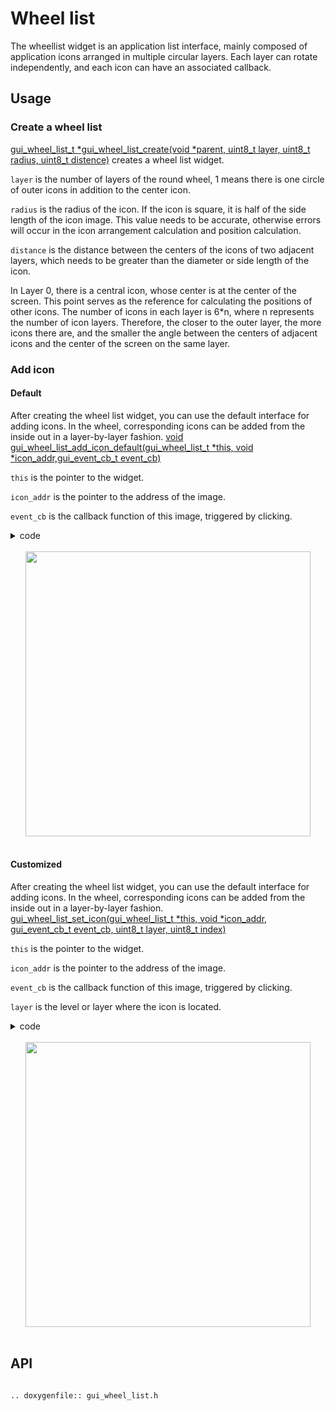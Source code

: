 # Wheel list

The wheellist widget is an application list interface, mainly composed of application icons arranged in multiple circular layers. Each layer can rotate independently, and each icon can have an associated callback.

## Usage

### Create a wheel list

[gui_wheel_list_t *gui_wheel_list_create(void *parent, uint8_t layer, uint8_t radius, uint8_t distence)](#gui_wheel_list_create) creates a wheel list widget.

`layer` is the number of layers of the round wheel, 1 means there is one circle of outer icons in addition to the center icon.

`radius` is the radius of the icon. If the icon is square, it is half of the side length of the icon image. This value needs to be accurate, otherwise errors will occur in the icon arrangement calculation and position calculation.

`distance` is the distance between the centers of the icons of two adjacent layers, which needs to be greater than the diameter or side length of the icon.

In Layer 0, there is a central icon, whose center is at the center of the screen. This point serves as the reference for calculating the positions of other icons.
The number of icons in each layer is 6*n, where n represents the number of icon layers. Therefore, the closer to the outer layer, the more icons there are, and the smaller the angle between the centers of adjacent icons and the center of the screen on the same layer.

### Add icon

#### Default

After creating the wheel list widget, you can use the default interface for adding icons. In the wheel, corresponding icons can be added from the inside out in a layer-by-layer fashion.
[void gui_wheel_list_add_icon_default(gui_wheel_list_t *this, void *icon_addr,gui_event_cb_t event_cb)](#gui_wheel_list_add_icon_default)

`this` is the pointer to the widget.

`icon_addr` is the pointer to the address of the image.

`event_cb` is the callback function of this image, triggered by clicking.


<details> <summary>code</summary>

```c
#include "gui_wheel_list.h"
#include "gui_img.h"
#include "gui_app.h"
#include "root_image_8762g/ui_resource.h"

static void app_launcher_ui_design(gui_app_t *app);
static gui_app_t app_launcher =
{
    .screen =
    {
        .name = "app_launcher",
        .x    = 0,
        .y    = 0,
    },
    .ui_design = app_launcher_ui_design,
    .active_ms = 1000 * 5,
};
gui_app_t *get_launcher_app(void)
{
    return &app_launcher;
}

static void app_wheel_ui_design(gui_app_t *app);
static gui_app_t app_wheel =
{
    .screen =
    {
        .name = "app_wheel",
        .x    = 0,
        .y    = 0,
    },
    .ui_design = app_wheel_ui_design,
    .active_ms = 1000 * 5,
};
gui_app_t *get_wheel_app(void)
{
    return &app_wheel;
}

static void wheel_cb(void *obj, gui_event_t event)
{

}
static void switch_to_launcher(void *obj, gui_event_t event)
{
    gui_switch_app(get_wheel_app(), get_launcher_app());
}
static void app_wheel_ui_design(gui_app_t *app)
{
    gui_wheel_list_t *hc = gui_wheel_list_create(&app->screen, 2, 32, 80);
    gui_wheel_list_add_icon_default(hc, ICMENUALARM_BIN, switch_to_launcher);

    gui_wheel_list_add_icon_default(hc, ICMENUBIRD_BIN, wheel_cb);
    gui_wheel_list_add_icon_default(hc, ICMENUALBUM_BIN, wheel_cb);
    gui_wheel_list_add_icon_default(hc, ICMENUHEARTRATE_BIN, wheel_cb);
    gui_wheel_list_add_icon_default(hc, ICMENUMUSIC_BIN, wheel_cb);
    gui_wheel_list_add_icon_default(hc, ICMENUALARM_BIN, wheel_cb);
    gui_wheel_list_add_icon_default(hc, ICMENUBIRD_BIN, wheel_cb);

    gui_wheel_list_add_icon_default(hc, ICMENUALBUM_BIN, NULL);
    gui_wheel_list_add_icon_default(hc, ICMENUHEARTRATE_BIN, NULL);
    gui_wheel_list_add_icon_default(hc, ICMENUMUSIC_BIN, NULL);
    gui_wheel_list_add_icon_default(hc, ICMENUALARM_BIN, NULL);
    gui_wheel_list_add_icon_default(hc, ICMENUBIRD_BIN, NULL);
    gui_wheel_list_add_icon_default(hc, ICMENUALBUM_BIN, NULL);
    gui_wheel_list_add_icon_default(hc, ICMENUHEARTRATE_BIN, NULL);
    gui_wheel_list_add_icon_default(hc, ICMENUMUSIC_BIN, NULL);
    gui_wheel_list_add_icon_default(hc, ICMENUALARM_BIN, NULL);
    gui_wheel_list_add_icon_default(hc, ICMENUBIRD_BIN, NULL);
    gui_wheel_list_add_icon_default(hc, ICMENUALBUM_BIN, NULL);
    gui_wheel_list_add_icon_default(hc, ICMENUHEARTRATE_BIN, NULL);
}

static void app_launcher_ui_design(gui_app_t *app)
{

}

```

</details></br>

<center><img width="456" src= "https://docs.realmcu.com/HoneyGUI/image/widgets/wheel_list1.gif"/></center>

<br/>

#### Customized

After creating the wheel list widget, you can use the default interface for adding icons. In the wheel, corresponding icons can be added from the inside out in a layer-by-layer fashion.
[gui_wheel_list_set_icon(gui_wheel_list_t *this, void *icon_addr, gui_event_cb_t event_cb, uint8_t layer, uint8_t index)](#gui_wheel_list_set_icon)

`this` is the pointer to the widget.

`icon_addr` is the pointer to the address of the image.

`event_cb` is the callback function of this image, triggered by clicking.

`layer` is the level or layer where the icon is located.


<details> <summary>code</summary>

```c
#include "gui_wheel_list.h"
#include "gui_img.h"
#include "gui_app.h"
#include "root_image_8762g/ui_resource.h"

static void app_launcher_ui_design(gui_app_t *app);
static gui_app_t app_launcher =
{
    .screen =
    {
        .name = "app_launcher",
        .x    = 0,
        .y    = 0,
    },
    .ui_design = app_launcher_ui_design,
    .active_ms = 1000 * 5,
};
gui_app_t *get_launcher_app(void)
{
    return &app_launcher;
}

static void app_wheel_ui_design(gui_app_t *app);
static gui_app_t app_wheel =
{
    .screen =
    {
        .name = "app_wheel",
        .x    = 0,
        .y    = 0,
    },
    .ui_design = app_wheel_ui_design,
    .active_ms = 1000 * 5,
};
gui_app_t *get_wheel_app(void)
{
    return &app_wheel;
}

static void wheel_cb(void *obj, gui_event_t event)
{

}
static void switch_to_launcher(void *obj, gui_event_t event)
{
    gui_switch_app(get_wheel_app(), get_launcher_app());
}
static void app_wheel_ui_design(gui_app_t *app)
{
    gui_wheel_list_t *hc = gui_wheel_list_create(&app->screen, 2, 32, 80);
    gui_wheel_list_set_icon(hc, ICMENUALARM_BIN, switch_to_launcher, 0, 0);

    gui_wheel_list_set_icon(hc, ICMENUBIRD_BIN, wheel_cb, 1, 0);
    gui_wheel_list_set_icon(hc, ICMENUHEARTRATE_BIN, wheel_cb, 1, 2);
    gui_wheel_list_set_icon(hc, ICMENUALARM_BIN, wheel_cb, 1, 4);

    gui_wheel_list_set_icon(hc, ICMENUHEARTRATE_BIN, NULL, 2, 1);
    gui_wheel_list_set_icon(hc, ICMENUMUSIC_BIN, NULL, 2, 2);
    gui_wheel_list_set_icon(hc, ICMENUALARM_BIN, NULL, 2, 3);
    gui_wheel_list_set_icon(hc, ICMENUALBUM_BIN, NULL, 2, 5);
    gui_wheel_list_set_icon(hc, ICMENUHEARTRATE_BIN, NULL, 2, 6);
    gui_wheel_list_set_icon(hc, ICMENUMUSIC_BIN, NULL, 2, 7);
    gui_wheel_list_set_icon(hc, ICMENUBIRD_BIN, NULL, 2, 9);
    gui_wheel_list_set_icon(hc, ICMENUALBUM_BIN, NULL, 2, 10);
    gui_wheel_list_set_icon(hc, ICMENUHEARTRATE_BIN, NULL, 2, 11);
}

static void app_launcher_ui_design(gui_app_t *app)
{

}

```

</details></br>

<center><img width="456" src= "https://docs.realmcu.com/HoneyGUI/image/widgets/wheel_list2.gif"/></center>

<br/>

## API

```eval_rst

.. doxygenfile:: gui_wheel_list.h

```
